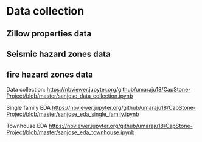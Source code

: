 # Data collection
## Zillow properties data
## Seismic hazard zones data 
## fire hazard zones data
Data collection:
https://nbviewer.jupyter.org/github/umaraju18/CapStone-Project/blob/master/sanjose_data_collection.ipynb

Single family EDA
https://nbviewer.jupyter.org/github/umaraju18/CapStone-Project/blob/master/sanjose_eda_single_family.ipynb

Townhouse EDA
https://nbviewer.jupyter.org/github/umaraju18/CapStone-Project/blob/master/sanjose_eda_townhouse.ipynb
